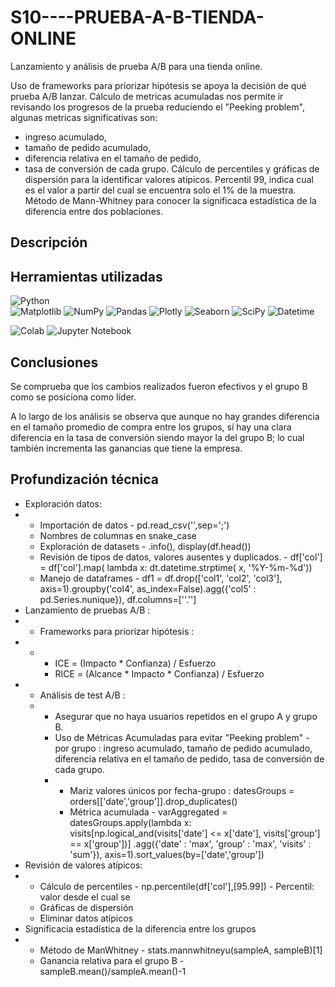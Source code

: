 # S10----PRUEBA-A-B-TIENDA-ONLINE
Lanzamiento y análisis de prueba A/B para una tienda online.

Uso de frameworks para priorizar hipótesis se apoya la decisión de qué prueba A/B lanzar.
Cálculo de metricas acumuladas nos permite ir revisando los progresos de la prueba reduciendo el "Peeking problem", algunas metricas significativas son: 
* ingreso acumulado,
* tamaño de pedido acumulado,
* diferencia relativa en el tamaño de pedido,
*  tasa de conversión de cada grupo.
Cálculo de percentiles y gráficas de dispersión para la identificar valores atípicos. Percentil 99, indica cual es el valor a partir del cual se encuentra solo el 1% de la muestra.
Método de Mann-Whitney para conocer la significaca estadística de la diferencia entre dos poblaciones.

## Descripción

## Herramientas utilizadas
![Python](https://img.shields.io/badge/:Python-024A86?style=for-the-badge&logo=python&logoColor=white&labelColor=101010)</br>
![Matplotlib](https://img.shields.io/badge/Matplotlib-%23ffffff.svg?style=for-the-badge&logo=Matplotlib&logoColor=black)
![NumPy](https://img.shields.io/badge/numpy-%23013243.svg?style=for-the-badge&logo=numpy&logoColor=white)
![Pandas](https://img.shields.io/badge/pandas-%23150458.svg?style=for-the-badge&logo=pandas&logoColor=white)
![Plotly](https://img.shields.io/badge/Plotly-%233F4F75.svg?style=for-the-badge&logo=plotly&logoColor=white)
![Seaborn](https://img.shields.io/badge/seaborn-%233F4F75.svg?style=for-the-badge&logo=seaborn&logoColor=white)
![SciPy](https://img.shields.io/badge/SciPy-%230C55A5.svg?style=for-the-badge&logo=scipy&logoColor=%white)
![Datetime](https://img.shields.io/badge/datetime-%233F4F75.svg?style=for-the-badge&logo=datetime&logoColor=white)

![Colab](https://img.shields.io/badge/Colab-F9AB00?style=for-the-badge&logo=googlecolab&color=525252)
![Jupyter Notebook](https://img.shields.io/badge/jupyter-%23FA0F00.svg?style=for-the-badge&logo=jupyter&logoColor=white)


## Conclusiones
Se comprueba que los cambios realizados fueron efectivos y el  grupo B como se posiciona como líder. 

A lo largo de los análisis se observa que aunque no hay grandes diferencia en el tamaño promedio de compra entre los grupos, sí hay una clara diferencia en la tasa de conversión siendo mayor la del grupo B; lo cual también incrementa las ganancias que tiene la empresa.


## Profundización técnica
* Exploración datos:
* *  Importación de datos - pd.read_csv('',sep=';')
  *   Nombres de columnas en snake_case
  *   Exploración de datasets - .info(), display(df.head())
  *   Revisión de tipos de datos, valores ausentes y duplicados. - df['col'] = df['col'].map( lambda x: dt.datetime.strptime( x, '%Y-%m-%d'))
  *   Manejo de dataframes - df1 = df.drop(['col1', 'col2', 'col3'], axis=1).groupby('col4', as_index=False).agg({'col5' : pd.Series.nunique}), df.columns=[''.'']
* Lanzamiento de pruebas A/B :
* * Frameworks para priorizar hipótesis :
* * * ICE = (Impacto * Confianza) / Esfuerzo
    * RICE = (Alcance * Impacto * Confianza) / Esfuerzo
* * Análisis de test A/B :
  * * Asegurar que no haya usuarios repetidos en el grupo A y grupo B.
    * Uso de Métricas Acumuladas para evitar "Peeking problem" - por grupo : ingreso acumulado, tamaño de pedido acumulado, diferencia relativa en el tamaño de pedido, tasa de conversión de cada grupo. 
    * * Mariz valores únicos por fecha-grupo : datesGroups = orders[['date','group']].drop_duplicates()
      * Métrica acumulada - varAggregated = datesGroups.apply(lambda x: visits[np.logical_and(visits['date'] <= x['date'], visits['group'] == x['group'])]
    .agg({'date' : 'max', 'group' : 'max', 'visits' : 'sum'}), axis=1).sort_values(by=['date','group'])
* Revisión de valores atípicos:
* * Cálculo de percentiles - np.percentile(df['col'],[95.99]) - Percentil: valor desde el cual se
  * Gráficas de dispersión
  * Eliminar datos atípicos
* Significacia estadística de la diferencia entre los grupos
* * Método de ManWhitney - stats.mannwhitneyu(sampleA, sampleB)[1]
  * Ganancia relativa para el grupo B - sampleB.mean()/sampleA.mean()-1
